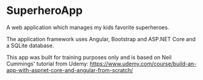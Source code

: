 # SuperheroApp

A web application which manages my kids favorite superheroes.

The application framework uses Angular, Bootstrap and ASP.NET Core and a SQLite database.

This app was built for training purposes only and is based on Neil Cummings' tutorial from Udemy: https://www.udemy.com/course/build-an-app-with-aspnet-core-and-angular-from-scratch/
